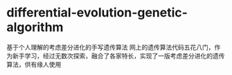 # differential-evolution-genetic-algorithm
基于个人理解的考虑差分进化的手写遗传算法
网上的遗传算法代码五花八门，作为新手学习，经过无数次探索，融合了各家特长，实现了一版考虑差分进化的遗传算法，供有缘人使用
